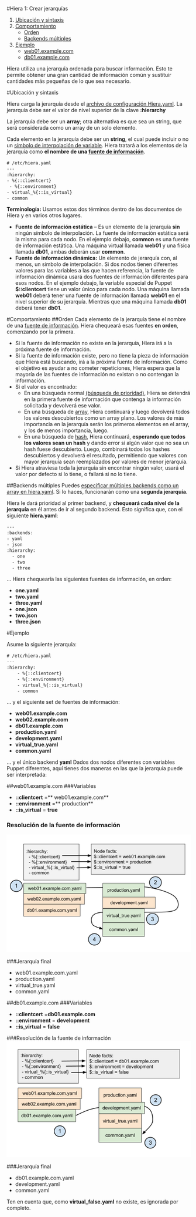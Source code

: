 #Hiera 1: Crear jerarquías

1. [Ubicación y sintaxis](http://docs.puppetlabs.com/hiera/1/hierarchy.html#location-and-syntax)
2. [Comportamiento](http://docs.puppetlabs.com/hiera/1/hierarchy.html#behavior)
	+ [Orden](http://docs.puppetlabs.com/hiera/1/hierarchy.html#ordering)
	+ [Backends múltiples](http://docs.puppetlabs.com/hiera/1/hierarchy.html#multiple-backends)
3. [Ejemplo](http://docs.puppetlabs.com/hiera/1/hierarchy.html#example)
	+ [web01.example.com](http://docs.puppetlabs.com/hiera/1/hierarchy.html#web01examplecom)
	+ [db01.example.com](http://docs.puppetlabs.com/hiera/1/hierarchy.html#db01examplecom)

Hiera utiliza una jerarquía ordenada para buscar información. Esto te permite obtener una gran cantidad de información común y sustituir cantidades más pequeñas de lo que sea necesario.

#Ubicación y sintaxis

Hiera carga la jerarquía desde el [archivo de configuración Hiera.yaml](http://docs.puppetlabs.com/hiera/1/configuring.html). La jerarquía debe ser el valor de nivel superior de la clave **:hierarchy**

La jerarquía debe ser un **array**; otra alternativa es que sea un string, que será considerada como un array de un solo elemento.

Cada elemento en la jerarquía debe ser un **string**, el cual puede incluir o no un [símbolo de interpolación de variable](http://docs.puppetlabs.com/hiera/1/variables.html). Hiera tratará a los elementos de la jerarquía como **el nombre de una [fuente de información](http://docs.puppetlabs.com/hiera/1/data_sources.html)**.

	# /etc/hiera.yaml
	---
	:hierarchy:
	- %{::clientcert}
	 - %{::environment}
	- virtual_%{::is_virtual}
	- common

**Terminología:**
Usamos estos dos términos dentro de los documentos de Hiera y en varios otros lugares.

+ **Fuente de información estática** – Es un elemento de la jerarquía **sin** ningún símbolo de interpolación. La fuente de información estática será la misma para cada nodo. En el ejemplo debajo, **common** es una fuente de información estática. Una máquina virtual llamada **web01** y una física llamada **db01**, ambas deberán usar **common**.
+ **Fuente de información dinámica:** Un elemento de jerarquía con, al menos, un símbolo de interpolación. Si dos nodos tienen diferentes valores para las variables a las que hacen referencia, la fuente de información dinámica usará dos fuentes de información diferentes para esos nodos. En el ejemplo debajo, la variable especial de Puppet **$::clientcert** tiene un valor único para cada nodo. Una máquina llamada **web01** deberá tener una fuente de información llamada **web01** en el nivel superior de su jerarquía. Mientras que una máquina llamada **db01** deberá tener **db01**.

#Comportamiento
##Orden
Cada elemento de la jerarquía tiene el nombre de una [fuente de información](http://docs.puppetlabs.com/hiera/1/data_sources.html). Hiera chequeará esas fuentes **en orden**, comenzando por la primera.

+ Si la fuente de información no existe en la jerarquía, Hiera irá a la próxima fuente de información.
+ Si la fuente de información existe, pero no tiene la pieza de información que Hiera está buscando, irá a la próxima fuente de información. Como el objetivo es ayudar a no cometer repeticiones, Hiera espera que la mayoría de las fuentes de información no existan o no contengan la información.
+ Si el valor es encontrado:
	- En una búsqueda normal [(búsqueda de prioridad)](http://docs.puppetlabs.com/hiera/1/lookup_types.html#priority-default), Hiera se detendrá en la primera fuente de información que contenga la información solicitada y devolverá ese valor.
	- En una búsqueda de [array](http://docs.puppetlabs.com/hiera/1/lookup_types.html#array-merge), Hiera continuará y luego devolverá todos los valores descubiertos como un array plano. Los valores de más importancia en la jerarquía serán los primeros elementos en el array, y los de menos importancia, luego.
	- En una búsqueda de [hash](http://docs.puppetlabs.com/hiera/1/lookup_types.html#hash-merge), Hiera continuará, **esperando que todos los valores sean un hash** y dando error si algún valor que no sea un hash fuese descubierto. Luego, combinará todos los hashes descubiertos y devolverá el resultado, permitiendo que valores con mayor jerarquía sean reemplazados por valores de menor jerarquía.
+ Si Hiera atraviesa toda la jerarquía sin encontrar ningún valor, usará el valor por defecto si lo tiene, o fallará si no lo tiene.

##Backends múltiples
Puedes [especificar múltiples backends como un array en hiera.yaml](http://docs.puppetlabs.com/hiera/1/configuring.html). Si lo haces, funcionarán como una **segunda jerarquía**.

Hiera le dará prioridad al primer backend, y **chequeará cada nivel de la jerarquía** en él antes de ir al segundo backend. Esto significa que, con el siguiente **hiera.yaml**:

	---
	:backends:
	- yaml
	- json
	:hierarchy:
	  - one
	  - two
	  - three

… Hiera chequearía las siguientes fuentes de información, en orden:

+ **one.yaml**
+ **two.yaml**
+ **three.yaml**
+ **one.json**
+ **two.json**
+ **three.json**

#Ejemplo

Asume la siguiente jerarquía:

	# /etc/hiera.yaml
	---
	:hierarchy:
		- %{::clientcert}
		- %{::environment}
		- virtual_%{::is_virtual}
		- common

… y el siguiente set de fuentes de información:

+ **web01.example.com**
+ **web02.example.com**
+ **db01.example.com**
+ **production.yaml**
+ **development.yaml**
+ **virtual_true.yaml**
+ **common.yaml**

… y el único backend **yaml**
Dados dos nodos diferentes con variables Puppet diferentes, aquí tienes dos maneras en las que la jerarquía puede ser interpretada:

##web01.example.com
###Variables

+ **::clientcert** =** web01.example.com**
+ **::environment** =** production**
+ **::is_virtual** = **true**

### Resolución de la fuente de información
![](img/datasource-resolution01.png)

###Jerarquía final

+ web01.example.com.yaml
+ production.yaml
+ virtual_true.yaml
+ common.yaml

##db01.example.com
###Variables

+ **::clientcert** =**db01.example.com**
+ **::environment** = **development**
+ **::is_virtual** = **false**

###Resolución de la fuente de información
![](img/datasource-resolution02.png)

###Jerarquía final

+ db01.example.com.yaml
+ development.yaml
+ common.yaml

Ten en cuenta que, como **virtual_false.yaml** no existe, es ignorada por completo.

